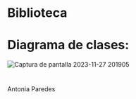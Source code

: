 # Biblioteca
#
# Diagrama de clases:
![Captura de pantalla 2023-11-27 201905](https://github.com/Antix199/Biblioteca/assets/142464955/a057b3bf-ef9c-4511-b12e-2a837c6202e0)
#
Antonia Paredes
